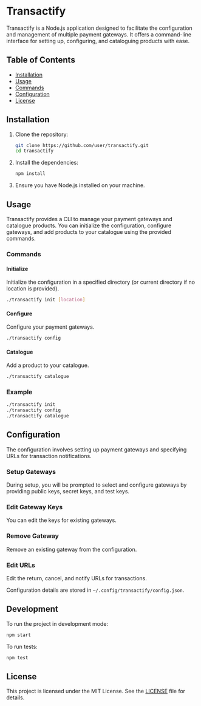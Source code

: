 
# Transactify

Transactify is a Node.js application designed to facilitate the configuration and management of multiple payment gateways. It offers a command-line interface for setting up, configuring, and cataloguing products with ease.

## Table of Contents
- [Installation](#installation)
- [Usage](#usage)
- [Commands](#commands)
- [Configuration](#configuration)
- [License](#license)

## Installation

1. Clone the repository:
    ```sh
    git clone https://github.com/user/transactify.git
    cd transactify
    ```

2. Install the dependencies:
    ```sh
    npm install
    ```

3. Ensure you have Node.js installed on your machine.

## Usage

Transactify provides a CLI to manage your payment gateways and catalogue products. You can initialize the configuration, configure gateways, and add products to your catalogue using the provided commands.

### Commands

#### Initialize

Initialize the configuration in a specified directory (or current directory if no location is provided).

```sh
./transactify init [location]
```

#### Configure

Configure your payment gateways.

```sh
./transactify config
```

#### Catalogue

Add a product to your catalogue.

```sh
./transactify catalogue
```

### Example

```sh
./transactify init
./transactify config
./transactify catalogue
```

## Configuration

The configuration involves setting up payment gateways and specifying URLs for transaction notifications.

### Setup Gateways

During setup, you will be prompted to select and configure gateways by providing public keys, secret keys, and test keys.

### Edit Gateway Keys

You can edit the keys for existing gateways.

### Remove Gateway

Remove an existing gateway from the configuration.

### Edit URLs

Edit the return, cancel, and notify URLs for transactions.

Configuration details are stored in `~/.config/transactify/config.json`.

## Development

To run the project in development mode:

```sh
npm start
```

To run tests:

```sh
npm test
```

## License

This project is licensed under the MIT License. See the [LICENSE](LICENSE) file for details.
